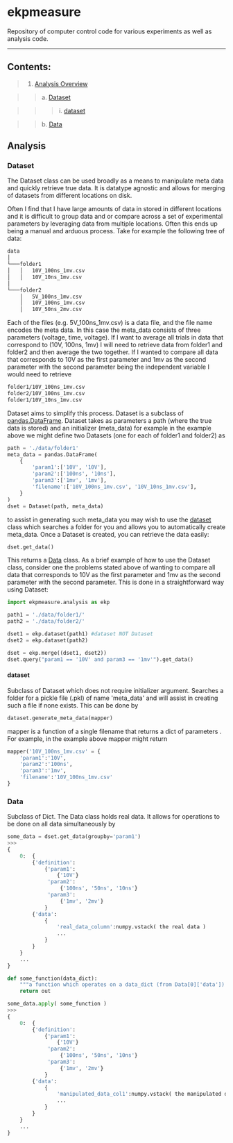 

# ekpmeasure

Repository of computer control code for various experiments as well as analysis code. 

---

## Contents:

> 1. [Analysis Overview](#analysis)

>>a. [Dataset](#dataset)
		
>>>i. [dataset](#dataset-1)
	
>>b. [Data](#data)

## Analysis
### Dataset

The Dataset class can be used broadly as a means to manipulate meta data and quickly retrieve true data. It is datatype agnostic and allows for merging of datasets from different locations on disk. 

Often I find that I have large amounts of data in stored in different locations and it is difficult to group data and or compare across a set of experimental parameters by leveraging data from multiple locations. Often this ends up being a manual and arduous process. Take for example the following tree of data:
```bash
data
│
└───folder1
│   │   10V_100ns_1mv.csv
│   │   10V_10ns_1mv.csv
│   
└───folder2
    │   5V_100ns_1mv.csv
    │   10V_100ns_1mv.csv
    │   10V_50ns_2mv.csv
```
Each of the files (e.g. 5V_100ns_1mv.csv) is a data file, and the file name encodes the meta data. In this case the meta_data consists of three parameters (voltage, time, voltage). If I want to average all trials in data that correspond to (10V, 100ns, 1mv) I will need to retrieve data from folder1 and folder2  and then average the two together. If I wanted to compare all data that corresponds to 10V as the first parameter and 1mv as the second parameter with the second parameter  being the independent variable I would need to retrieve 
```bash
folder1/10V_100ns_1mv.csv
folder2/10V_100ns_1mv.csv
folder1/10V_10ns_1mv.csv
```

Dataset aims to simplify this process. Dataset is a subclass of [pandas.DataFrame](https://pandas.pydata.org/pandas-docs/stable/reference/api/pandas.DataFrame.html). Dataset takes as parameters a path (where the true data is stored) and an initializer (meta_data) for example in the example above we might define two Datasets (one for each of folder1 and folder2) as 
```python
path = './data/folder1'
meta_data = pandas.DataFrame(
	{
		'param1':['10V', '10V'], 
		'param2':['100ns', '10ns'], 
		'param3':['1mv', '1mv'],
		'filename':['10V_100ns_1mv.csv', '10V_10ns_1mv.csv'],
	}
)
dset = Dataset(path, meta_data)
```
to assist in generating such meta_data you may wish to use the [dataset](####dataset) class which searches a folder for you and allows you to automatically create meta_data. Once a Dataset is created, you can retrieve the data easily:

```python
dset.get_data()
```

This returns a [Data](###Data) class. As a brief example of how to use the Dataset class, consider one the problems stated above of wanting to compare all data that corresponds to 10V as the first parameter and 1mv as the second parameter with the second parameter. This is done in a straightforward way using Dataset:

```python
import ekpmeasure.analysis as ekp

path1 = './data/folder1/'
path2 = './data/folder2/'

dset1 = ekp.dataset(path1) #dataset NOT Dataset
dset2 = ekp.dataset(path2)

dset = ekp.merge((dset1, dset2))
dset.query("param1 == '10V' and param3 == '1mv'").get_data()
```

#### dataset
Subclass of Dataset which does not require initializer argument. Searches a folder for a pickle file (.pkl) of name 'meta_data' and will assist in creating such a file if none exists. This can be done by

```python
dataset.generate_meta_data(mapper)
```
mapper is a function of a single filename that returns a dict of parameters . For example, in the example above mapper might return

```python
mapper('10V_100ns_1mv.csv' = {
	'param1':'10V', 
	'param2':'100ns', 
	'param3':'1mv',
	'filename':'10V_100ns_1mv.csv'
}
```

### Data
Subclass of Dict. The Data class holds real data. It allows for operations to be done on all data simultaneously by 

```python
some_data = dset.get_data(groupby='param1')
>>> 
{
	0:	{
		{'definition': 
			{'param1':
				{'10V'}
			 'param2':
				 {'100ns', '50ns', '10ns'}
			 'param3':
				 {'1mv', '2mv'}
			}
		{'data':
			{
				'real_data_column':numpy.vstack( the real data )
				...
			}
		}
	}
	...
}

def some_function(data_dict):
	"""a function which operates on a data_dict (from Data[0]['data']) and returns a dict which will replace the original data_dict"""
	return out

some_data.apply( some_function )
>>>
{
	0:	{
		{'definition': 
			{'param1':
				{'10V'}
			 'param2':
				 {'100ns', '50ns', '10ns'}
			 'param3':
				 {'1mv', '2mv'}
			}
		{'data':
			{
				'manipulated_data_col1':numpy.vstack( the manipulated data )
				...
			}
		}
	}
	...
}
```